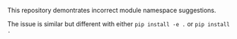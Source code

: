 This repository demontrates incorrect module namespace suggestions.

The issue is similar but different with either `pip install -e .` or `pip install .`
